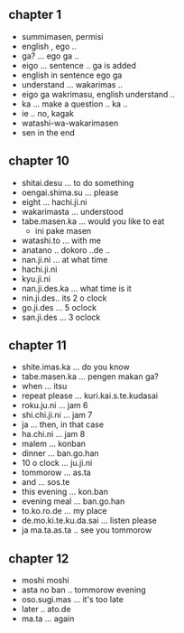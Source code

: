## chapter 1
- summimasen, permisi
- english , ego .. 
- ga? ... ego ga ..
- eigo ... sentence .. ga is added
- english in sentence ego ga 
- understand ... wakarimas .. 
- eigo ga wakrimasu, english understand .. 
- ka  ... make a question .. ka .. 
- ie .. no, kagak
- watashi-wa-wakarimasen
- sen in the end

## chapter 10
- shitai.desu ... to do something
- oengai.shima.su ... please
- eight ... hachi.ji.ni
- wakarimasta ... understood
- tabe.masen.ka ... would you like to eat
  - ini pake masen
- watashi.to ... with me
- anatano .. dokoro ..de ..
- nan.ji.ni ... at what time
- hachi.ji.ni
- kyu.ji.ni
- nan.ji.des.ka ... what time is it
- nin.ji.des.. its 2 o clock
- go.ji.des ... 5 oclock
- san.ji.des ... 3 oclock

## chapter 11
- shite.imas.ka ... do you know
- tabe.masen.ka ... pengen makan ga?
- when ... itsu
- repeat please ... kuri.kai.s.te.kudasai
- roku.ju.ni ... jam 6
- shi.chi.ji.ni ... jam 7
- ja ... then, in that case
- ha.chi.ni ... jam 8
- malem ... konban
- dinner ... ban.go.han
- 10 o clock ... ju.ji.ni
- tommorow ... as.ta
- and ... sos.te
- this evening ... kon.ban
- evening meal ... ban.go.han
- to.ko.ro.de ... my place
- de.mo.ki.te.ku.da.sai ... listen please
- ja ma.ta.as.ta .. see you tommorow

## chapter 12
- moshi moshi
- asta no ban .. tommorow evening
- oso.sugi.mas ... it's too late
- later .. ato.de
- ma.ta ... again





